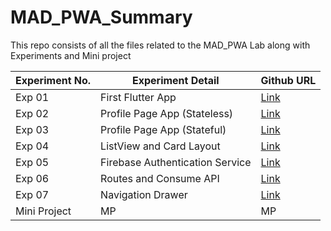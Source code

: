 # MAD_PWA_Summary

This repo consists of all the files related to the MAD_PWA Lab along with Experiments and Mini project

| Experiment No. | Experiment Detail               | Github URL                                            |
| -------------- | ------------------------------- | ----------------------------------------------------- |
| Exp 01         | First Flutter App               | [Link](https://github.com/dnyaneshwar2408/Mad_Exp1)      |
| Exp 02         | Profile Page App (Stateless)    | [Link](https://github.com/dnyaneshwar2408/Mad_Exp2)      |
| Exp 03         | Profile Page App (Stateful)     | [Link](https://github.com/DishantWakalkar/Mad_Exp3)      |
| Exp 04         | ListView and Card Layout        | [Link](https://github.com/0-shubham-0/mad_exp04)      |
| Exp 05         | Firebase Authentication Service | [Link](https://github.com/aniketparate/mad_pwa_exp05) |
| Exp 06         | Routes and Consume API          | [Link](https://github.com/0-shubham-0/mad_exp06)      |
| Exp 07         | Navigation Drawer               | [Link](https://github.com/0-shubham-0/mad_exp07)      |
| Mini Project   | MP                              | MP                                                    |
